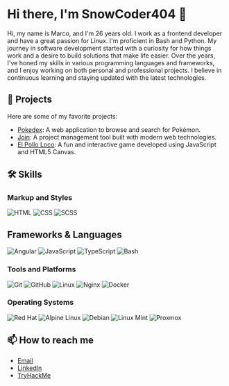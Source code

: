 # Hi there, I'm SnowCoder404 👋

Hi, my name is Marco, and I'm 26 years old. I work as a frontend developer and have a great passion for Linux. I'm proficient in Bash and Python. My journey in software development started with a curiosity for how things work and a desire to build solutions that make life easier. Over the years, I've honed my skills in various programming languages and frameworks, and I enjoy working on both personal and professional projects. I believe in continuous learning and staying updated with the latest technologies.

## 🚀 Projects

Here are some of my favorite projects:

- [Pokedex](https://github.com/SnowCoder404/pokedex): A web application to browse and search for Pokémon.
- [Join](https://github.com/SnowCoder404/join): A project management tool built with modern web technologies.
- [El Pollo Loco](https://github.com/SnowCoder404/el-pollo-loco): A fun and interactive game developed using JavaScript and HTML5 Canvas.

## 🛠 Skills

### Markup and Styles

![HTML](https://img.shields.io/badge/HTML-%23E34F26.svg?style=flat&logo=html5&logoColor=white)
![CSS](https://img.shields.io/badge/CSS-%231572B6.svg?style=flat&logo=css3&logoColor=white)
![SCSS](https://img.shields.io/badge/SCSS-%23CC6699.svg?style=flat&logo=sass&logoColor=white)

## Frameworks & Languages
![Angular](https://img.shields.io/badge/Angular-%23DD0031.svg?style=flat&logo=angular&logoColor=white)
![JavaScript](https://img.shields.io/badge/JavaScript-%23F7DF1E.svg?style=flat&logo=javascript&logoColor=black)
![TypeScript](https://img.shields.io/badge/TypeScript-%23007ACC.svg?style=flat&logo=typescript&logoColor=white)
![Bash](https://img.shields.io/badge/Bash-%234EAA25.svg?style=flat&logo=gnubash&logoColor=white)

### Tools and Platforms

![Git](https://img.shields.io/badge/Git-%23F05032.svg?style=flat&logo=git&logoColor=white)
![GitHub](https://img.shields.io/badge/GitHub-%23181717.svg?style=flat&logo=github&logoColor=white)
![Linux](https://img.shields.io/badge/Linux-%23FCC624.svg?style=flat&logo=linux&logoColor=black)
![Nginx](https://img.shields.io/badge/Nginx-%2319BE5A.svg?style=flat&logo=nginx&logoColor=white)
![Docker](https://img.shields.io/badge/Docker-%232496ED.svg?style=flat&logo=docker&logoColor=white)

### Operating Systems

![Red Hat](https://img.shields.io/badge/Red_Hat-%23EE0000.svg?style=flat&logo=redhat&logoColor=white)
![Alpine Linux](https://img.shields.io/badge/Alpine_Linux-%232EAF75.svg?style=flat&logo=alpinelinux&logoColor=white)
![Debian](https://img.shields.io/badge/Debian-%23A81D33.svg?style=flat&logo=debian&logoColor=white)
![Linux Mint](https://img.shields.io/badge/Linux_Mint-%2333B5E5.svg?style=flat&logo=linuxmint&logoColor=white)
![Proxmox](https://img.shields.io/badge/Proxmox-%23E21C1C.svg?style=flat&logo=proxmox&logoColor=white)


## 📫 How to reach me

- [Email](mailto:contact@marco-lenschau.de)
- [LinkedIn](https://www.linkedin.com/in/marco-lenschau-271214317/)
- [TryHackMe](https://tryhackme.com/p/SnowCoder404)
